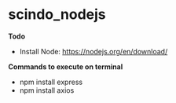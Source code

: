 # scindo_nodejs


**Todo**

- Install Node: https://nodejs.org/en/download/ 

**Commands to execute on terminal**

- npm install express
- npm install axios
